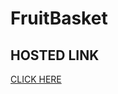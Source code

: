 <!-- @format -->

# FruitBasket

## HOSTED LINK

[CLICK HERE](https://fruit-basket-nine.vercel.app/)
